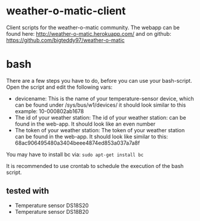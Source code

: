 weather-o-matic-client
======================

Client scripts for the weather-o-matic community. The webapp can be found here: http://weather-o-matic.herokuapp.com/ and on github: https://github.com/bigteddy97/weather-o-matic
# bash #
There are a few steps you have to do, before you can use your bash-script.
Open the script and edit the following vars:
* devicename: This is the name of your temperature-sensor device, which can be found under /sys/bus/w1/devices/ it should look similar to this example: 10-000802ab1678
* The id of your weather station:
The id of your weather station: can be found in the web-app. It should look like an even number
* The token of your weather station:
The token of your weather station can be found in the web-app. It should look like similar to this:    68ac906495480a3404beee4874ed853a037a7a8f

You may have to install bc via:
```sudo apt-get install bc```

It is recommended to use crontab to schedule the execution of the bash script.
## tested with ##
* Temperature sensor DS18S20
* Temperature sensor DS18B20
